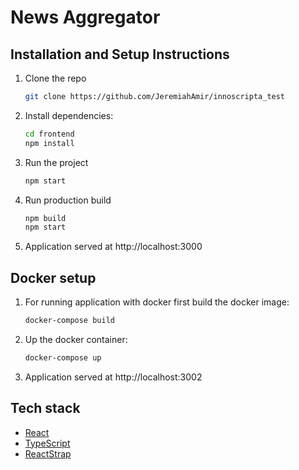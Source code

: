 # News Aggregator

## Installation and Setup Instructions

1. Clone the repo
    ```bash
    git clone https://github.com/JeremiahAmir/innoscripta_test
    ```
2. Install dependencies:
    ```bash
    cd frontend
    npm install
    ```
3. Run the project
    ```bash
    npm start
    ```
4. Run production build
    ```bash
    npm build
    npm start
    ```
5. Application served at http://localhost:3000

## Docker setup

1. For running application with docker first build the docker image:
    ```bash
    docker-compose build
    ```
2. Up the docker container:
   ```bash
   docker-compose up
   ```
3. Application served at http://localhost:3002

## Tech stack

-   [React](https://react.dev/)
-   [TypeScript](https://www.typescriptlang.org/)
-   [ReactStrap](https://reactstrap.github.io/)